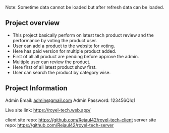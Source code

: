 Note: Sometime data cannot be loaded but after refresh data can be loaded.
## Project overview
- This project basically perform on latest tech product review and the performance by voting the product user.
- User can add a product to the website for voting.
- Here has paid version for multiple product added.
- First of all all product are pending before approve the admin. 
- Multiple user can review the product.
- Here first of all latest product show first.
- User can search the product by category wise.
## Project Information
Admin Email: admin@gmail.com
Admin Password: 123456Q!q1

Live site link: https://royel-tech.web.app/

client site repo: https://github.com/Rejaul42/royel-tech-client
server site repo: https://github.com/Rejaul42/royel-tech-server
